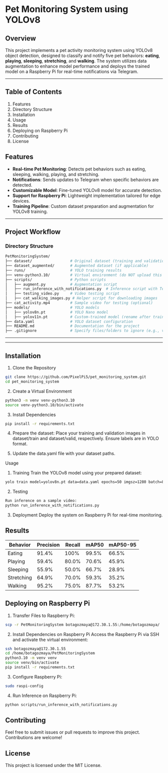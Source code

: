 # Pet Monitoring System using YOLOv8

## Overview
This project implements a pet activity monitoring system using YOLOv8 object detection, designed to classify and notify five pet behaviors: **eating**, **playing**, **sleeping**, **stretching**, and **walking**. The system utilizes data augmentation to enhance model performance and deploys the trained model on a Raspberry Pi for real-time notifications via Telegram.

---
## Table of Contents
1. Features
2. Directory Structure
3. Installation
4. Usage
5. Results
6. Deploying on Raspberry Pi
7. Contributing
8. License

## Features
- **Real-time Pet Monitoring**: Detects pet behaviors such as eating, sleeping, walking, playing, and stretching.
- **Notifications**: Sends updates to Telegram when specific behaviors are detected.
- **Customizable Model**: Fine-tuned YOLOv8 model for accurate detection.
- **Support for Raspberry Pi**: Lightweight implementation tailored for edge devices.
- **Training Pipeline**: Custom dataset preparation and augmentation for YOLOv8 training.

---

## Project Workflow

### Directory Structure
```bash
PetMonitoringSystem/
├── dataset/                 # Original dataset (training and validation images/labels)
├── dataset_augmented/       # Augmented dataset (if applicable)
├── runs/                    # YOLO training results
├── venv-python3.10/         # Virtual environment (do NOT upload this to GitHub)
├── scripts/                 # Python scripts
│   ├── augment.py           # Augmentation script
│   ├── run_inference_with_notifications.py  # Inference script with Telegram notifications
│   ├── testing_video.py     # Video testing script
│   ├── cat_walking_images.py # Helper script for downloading images
├── cat_activity.mp4         # Sample video for testing (optional)
├── models/                  # YOLO models
│   ├── yolov8n.pt           # YOLO Nano model
│   ├── yolov11n.pt          # Custom-trained model (rename after training)
├── data.yaml                # YOLO dataset configuration
├── README.md                # Documentation for the project
├── .gitignore               # Specify files/folders to ignore (e.g., venv and runs)
```
---

---

## Installation
1. Clone the Repository
```bash
git clone https://github.com/PixelPi5/pet_monitoring_system.git
cd pet_monitoring_system
```

2. Create a Virtual Environment
```bash
python3 -m venv venv-python3.10
source venv-python3.10/bin/activate
```

3. Install Dependencies
```bash
pip install -r requirements.txt
```

4. Prepare the dataset:
Place your training and validation images in dataset/train and dataset/valid, respectively.
Ensure labels are in YOLO format.

5. Update the data.yaml file with your dataset paths.

Usage
1. Training
Train the YOLOv8 model using your prepared dataset:
```bash
yolo train model=yolov8n.pt data=data.yaml epochs=50 imgsz=1280 batch=8
```

2. Testing
```bash
Run inference on a sample video:
python run_inference_with_notifications.py
```

3. Deployment
Deploy the system on Raspberry Pi for real-time monitoring.

## Results
| **Behavior**   | **Precision** | **Recall** | **mAP50** | **mAP50-95** |
|----------------|---------------|------------|-----------|--------------|
| Eating         | 91.4%        | 100%       | 99.5%     | 66.5%        |
| Playing        | 59.4%        | 80.0%      | 70.6%     | 45.9%        |
| Sleeping       | 55.9%        | 50.0%      | 66.7%     | 28.9%        |
| Stretching     | 64.9%        | 70.0%      | 59.3%     | 35.2%        |
| Walking        | 95.2%        | 75.0%      | 87.7%     | 53.2%        |


## Deploying on Raspberry Pi
1. Transfer Files to Raspberry Pi: 
```bash
scp -r PetMonitoringSystem botagozmaya@172.30.1.55:/home/botagozmaya/
```

2. Install Dependencies on Raspberry Pi
Access the Raspberry Pi via SSH and activate the virtual environment:
```bash
ssh botagozmaya@172.30.1.55
cd /home/botagozmaya/PetMonitoringSystem
python3.10 -m venv venv
source venv/bin/activate
pip install -r requirements.txt
```

3. Configure Raspberry Pi: 
```bash
sudo raspi-config
```

4. Run Inference on Raspberry Pi: 
```bash
python scripts/run_inference_with_notifications.py
```

## Contributing
Feel free to submit issues or pull requests to improve this project. Contributions are welcome!

## License
This project is licensed under the MIT License.
